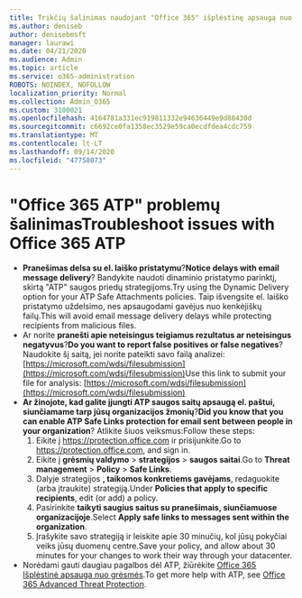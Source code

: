 ```yaml
---
title: Trikčių šalinimas naudojant "Office 365" išplėstinę apsaugą nuo grėsmių (ATP)
ms.author: deniseb
author: denisebmsft
manager: laurawi
ms.date: 04/21/2020
ms.audience: Admin
ms.topic: article
ms.service: o365-administration
ROBOTS: NOINDEX, NOFOLLOW
localization_priority: Normal
ms.collection: Admin_O365
ms.custom: 3100021
ms.openlocfilehash: 4164781a331ec919811332e94636449e9d88430d
ms.sourcegitcommit: c6692ce0fa1358ec3529e59ca0ecdfdea4cdc759
ms.translationtype: MT
ms.contentlocale: lt-LT
ms.lasthandoff: 09/14/2020
ms.locfileid: "47758073"
---
```

# <a name="troubleshoot-issues-with-office-365-atp"></a><span data-ttu-id="684c0-102">"Office 365 ATP" problemų šalinimas</span><span class="sxs-lookup"><span data-stu-id="684c0-102">Troubleshoot issues with Office 365 ATP</span></span>

- <span data-ttu-id="684c0-103">**Pranešimas delsa su el. laiško pristatymu**?</span><span class="sxs-lookup"><span data-stu-id="684c0-103">**Notice delays with email message delivery**?</span></span> <span data-ttu-id="684c0-104">Bandykite naudoti dinaminio pristatymo parinktį, skirtą "ATP" saugos priedų strategijoms.</span><span class="sxs-lookup"><span data-stu-id="684c0-104">Try using the Dynamic Delivery option for your ATP Safe Attachments policies.</span></span> <span data-ttu-id="684c0-105">Taip išvengsite el. laiško pristatymo uždelsimo, nes apsaugodami gavėjus nuo kenkėjiškų failų.</span><span class="sxs-lookup"><span data-stu-id="684c0-105">This will avoid email message delivery delays while protecting recipients from malicious files.</span></span>
- <span data-ttu-id="684c0-106">Ar norite **pranešti apie neteisingus teigiamus rezultatus ar neteisingus negatyvus**?</span><span class="sxs-lookup"><span data-stu-id="684c0-106">**Do you want to report false positives or false negatives**?</span></span> <span data-ttu-id="684c0-107">Naudokite šį saitą, jei norite pateikti savo failą analizei: [https://microsoft.com/wdsi/filesubmission](https://microsoft.com/wdsi/filesubmission)</span><span class="sxs-lookup"><span data-stu-id="684c0-107">Use this link to submit your file for analysis: [https://microsoft.com/wdsi/filesubmission](https://microsoft.com/wdsi/filesubmission)</span></span>
- <span data-ttu-id="684c0-108">**Ar žinojote, kad galite įjungti ATP saugos saitų apsaugą el. paštui, siunčiamame tarp jūsų organizacijos žmonių**?</span><span class="sxs-lookup"><span data-stu-id="684c0-108">**Did you know that you can enable ATP Safe Links protection for email sent between people in your organization**?</span></span> <span data-ttu-id="684c0-109">Atlikite šiuos veiksmus:</span><span class="sxs-lookup"><span data-stu-id="684c0-109">Follow these steps:</span></span>
    1. <span data-ttu-id="684c0-110">Eikite į https://protection.office.com ir prisijunkite.</span><span class="sxs-lookup"><span data-stu-id="684c0-110">Go to https://protection.office.com, and sign in.</span></span>
    2. <span data-ttu-id="684c0-111">Eikite į **grėsmių valdymo**  >  **strategijos**  >  **saugos saitai**.</span><span class="sxs-lookup"><span data-stu-id="684c0-111">Go to **Threat management** > **Policy** > **Safe Links**.</span></span>
    3. <span data-ttu-id="684c0-112">Dalyje strategijos **, taikomos konkretiems gavėjams**, redaguokite (arba įtraukite) strategiją.</span><span class="sxs-lookup"><span data-stu-id="684c0-112">Under **Policies that apply to specific recipients**, edit (or add) a policy.</span></span>
    4. <span data-ttu-id="684c0-113">Pasirinkite **taikyti saugius saitus su pranešimais, siunčiamuose organizacijoje**.</span><span class="sxs-lookup"><span data-stu-id="684c0-113">Select **Apply safe links to messages sent within the organization**.</span></span>
    5. <span data-ttu-id="684c0-114">Įrašykite savo strategiją ir leiskite apie 30 minučių, kol jūsų pokyčiai veiks jūsų duomenų centre.</span><span class="sxs-lookup"><span data-stu-id="684c0-114">Save your policy, and allow about 30 minutes for your changes to work their way through your datacenter.</span></span>
- <span data-ttu-id="684c0-115">Norėdami gauti daugiau pagalbos dėl ATP, žiūrėkite [Office 365 Išplėstinė apsauga nuo grėsmės](https://docs.microsoft.com/microsoft-365/security/office-365-security/office-365-atp).</span><span class="sxs-lookup"><span data-stu-id="684c0-115">To get more help with ATP, see [Office 365 Advanced Threat Protection](https://docs.microsoft.com/microsoft-365/security/office-365-security/office-365-atp).</span></span>